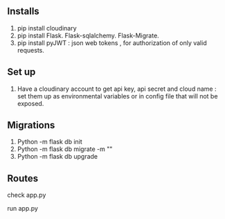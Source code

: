 ## Installs 
1. pip install cloudinary 
2. pip install Flask. Flask-sqlalchemy. Flask-Migrate. 
3. pip install pyJWT : json web tokens , for authorization of only valid requests. 

## Set up 
1. Have a cloudinary account to get api key, api secret and cloud name : set them up as environmental variables or in config file that will not be exposed.

## Migrations 
1. Python -m flask db init
2. Python -m flask db migrate -m ""
3. Python -m flask db upgrade

## Routes 
check app.py 

run app.py 